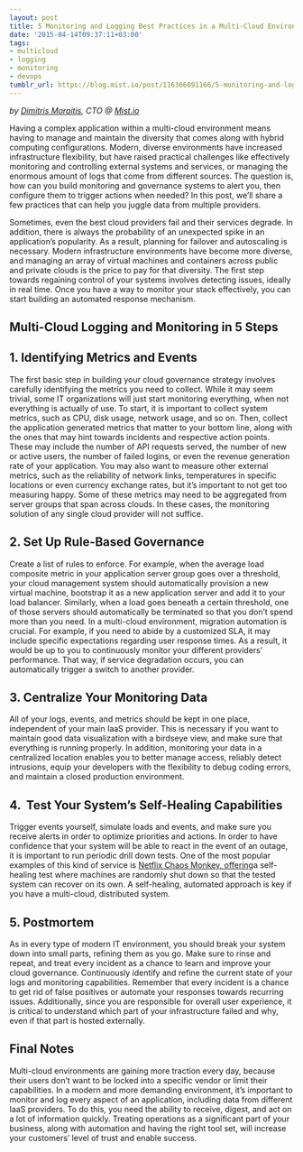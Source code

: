 ```yaml
---
layout: post
title: 5 Monitoring and Logging Best Practices in a Multi-Cloud Environment
date: '2015-04-14T09:37:11+03:00'
tags:
- multicloud
- logging
- monitoring
- devops
tumblr_url: https://blog.mist.io/post/116366091166/5-monitoring-and-logging-best-practices-in-a
---
```

_by [Dimitris Moraitis](https://twitter.com/d1_mo), CTO @ [Mist.io](https://mist.io)_

Having a complex application within a multi-cloud environment means having to manage and maintain the diversity that comes along with hybrid computing configurations. Modern, diverse environments have increased infrastructure flexibility, but have raised practical challenges like effectively monitoring and controlling external systems and services, or managing the enormous amount of logs that come from different sources. The question is, how can you build monitoring and governance systems to alert you, then configure them to trigger actions when needed? In this post, we’ll share a few practices that can help you juggle data from multiple providers.

Sometimes, even the best cloud providers fail and their services degrade. In addition, there is always the probability of an unexpected spike in an application’s popularity. As a result, planning for failover and autoscaling is necessary. Modern infrastructure environments have become more diverse, and managing an array of virtual machines and containers across public and private clouds is the price to pay for that diversity. The first step towards regaining control of your systems involves detecting issues, ideally in real time. Once you have a way to monitor your stack effectively, you can start building an automated response mechanism.

## **Multi-Cloud Logging and Monitoring in 5 Steps**

## 1. Identifying Metrics and Events

The first basic step in building your cloud governance strategy involves carefully identifying the metrics you need to collect. While it may seem trivial, some IT organizations will just start monitoring everything, when not everything is actually of use. To start, it is important to collect system metrics, such as CPU, disk usage, network usage, and so on. Then, collect the application generated metrics that matter to your bottom line, along with the ones that may hint towards incidents and respective action points. These may include the number of API requests served, the number of new or active users, the number of failed logins, or even the revenue generation rate of your application. You may also want to measure other external metrics, such as the reliability of network links, temperatures in specific locations or even currency exchange rates, but it’s important to not get too measuring happy. Some of these metrics may need to be aggregated from server groups that span across clouds. In these cases, the monitoring solution of any single cloud provider will not suffice.

## 2. Set Up Rule-Based Governance

Create a list of rules to enforce. For example, when the average load composite metric in your application server group goes over a threshold, your cloud management system should automatically provision a new virtual machine, bootstrap it as a new application server and add it to your load balancer. Similarly, when a load goes beneath a certain threshold, one of those servers should automatically be terminated so that you don’t spend more than you need. In a multi-cloud environment, migration automation is crucial. For example, if you need to abide by a customized SLA, it may include specific expectations regarding user response times. As a result, it would be up to you to continuously monitor your different providers’ performance. That way, if service degradation occurs, you can automatically trigger a switch to another provider.

## 3. Centralize Your Monitoring Data 

All of your logs, events, and metrics should be kept in one place, independent of your main IaaS provider. This is necessary if you want to maintain good data visualization with a birdseye view, and make sure that everything is running properly. In addition, monitoring your data in a centralized location enables you to better manage access, reliably detect intrusions, equip your developers with the flexibility to debug coding errors, and maintain a closed production environment.

## 4. &nbsp;Test Your System’s Self-Healing Capabilities 

Trigger events yourself, simulate loads and events, and make sure you receive alerts in order to optimize priorities and actions. In order to have confidence that your system will be able to react in the event of an outage, it is important to run periodic drill down tests. One of the most popular examples of this kind of service is [Netflix Chaos Monkey, offering](http://techblog.netflix.com/2012/07/chaos-monkey-released-into-wild.html)a self-healing test where machines are randomly shut down so that the tested system can recover on its own. A self-healing, automated approach is key if you have a multi-cloud, distributed system.

## 5. Postmortem

As in every type of modern IT environment, you should break your system down into small parts, refining them as you go. Make sure to rinse and repeat, and treat every incident as a chance to learn and improve your cloud governance. Continuously identify and refine the current state of your logs and monitoring capabilities. Remember that every incident is a chance to get rid of false positives or automate your responses towards recurring issues. Additionally, since you are responsible for overall user experience, it is critical to understand which part of your infrastructure failed and why, even if that part is hosted externally.

## **Final Notes**

Multi-cloud environments are gaining more traction every day, because their users don’t want to be locked into a specific vendor or limit their capabilities. In a modern and more demanding environment, it’s important to monitor and log every aspect of an application, including data from different IaaS providers. To do this, you need the ability to receive, digest, and act on a lot of information quickly. Treating operations as a significant part of your business, along with automation and having the right tool set, will increase your customers’ level of trust and enable success.

